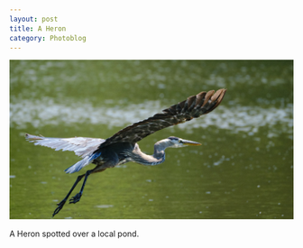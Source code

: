 ```yaml
---
layout: post
title: A Heron
category: Photoblog
---
```


![image](/images/XT3F5730-1080.jpg)

A Heron spotted over a local pond.

